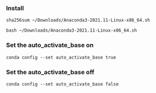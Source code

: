 
### Install

```console
sha256sum ~/Downloads/Anaconda3-2021.11-Linux-x86_64.sh
```
```console
bash ~/Downloads/Anaconda3-2021.11-Linux-x86_64.sh
```

### Set the auto_activate_base on

```console
conda config --set auto_activate_base true
```

### Set the auto_activate_base off
```console
conda config --set auto_activate_base false
```

